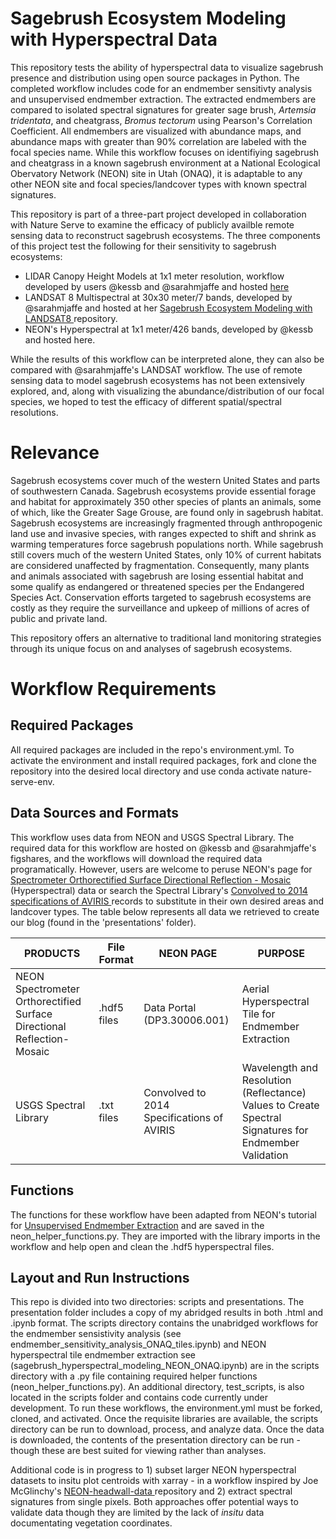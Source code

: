 # Sagebrush Ecosystem Modeling with Hyperspectral Data

This repository tests the ability of hyperspectral data to visualize sagebrush presence and distribution using open source packages in Python. The completed workflow includes code for an endmember sensitivty analysis and unsupervised endmember extraction. The extracted endmembers are compared to isolated spectral signatures for greater sage brush, *Artemsia tridentata*, and cheatgrass, *Bromus tectorum* using Pearson's Correlation Coefficient. All endmembers are visualized with abundance maps, and abundance maps with greater than 90% correlation are labeled with the focal species name. While this workflow focuses on identifiying sagebrush and cheatgrass in a known sagebrush environment at a National Ecological Obervatory Network (NEON) site in Utah (ONAQ), it is adaptable to any other NEON site and focal species/landcover types with known spectral signatures. 
  
This repository is part of a three-part project developed in collaboration with Nature Serve to examine the efficacy of publicly availble remote sensing data to reconstruct sagebrush ecosystems. The three components of this project test the following for their sensitivity to sagebrush ecosystems:<br>

* LIDAR Canopy Height Models at 1x1 meter resolution, workflow developed by users @kessb and @sarahmjaffe and hosted <a href= "https://github.com/kessb/sagebrush-ecosystem-modelinghere" target="blank"> here</a> <br>
* LANDSAT 8 Multispectral at 30x30 meter/7 bands, developed by @sarahmjaffe and hosted at her <a href ="https://github.com/sarahmjaffe/sagebrush-ecosystem-modeling-with-landsat8"> Sagebrush Ecosystem Modeling with LANDSAT8 </a> repository.<br> 
* NEON's Hyperspectral at 1x1 meter/426 bands, developed by @kessb and hosted here. <br>

While the results of this workflow can be interpreted alone, they can also be compared with @sarahmjaffe's LANDSAT workflow. The use of remote sensing data to model sagebrush ecosystems has not been extensively explored, and, along with visualizing the abundance/distribution of our focal species, we hoped to test the efficacy of different spatial/spectral resolutions.

# Relevance
Sagebrush ecosystems cover much of the western United States and parts of southwestern Canada. Sagebrush ecosystems provide essential forage and habitat for approximately 350 other species of plants an animals, some of which, like the Greater Sage Grouse, are found only in sagebrush habitat. Sagebrush ecosystems are increasingly fragmented through anthropogenic land use and invasive species, with ranges expected to shift and shrink as warming temperatures force sagebrush populations north. While sagebrush still covers much of the western United States, only 10% of current habitats are considered unaffected by fragmentation. Consequently, many plants and animals associated with sagebrush are losing essential habitat and some qualify as endangered or threatened species per the Endangered Species Act. Conservation efforts targeted to sagebrush ecosystems are costly as they require the surveillance and upkeep of millions of acres of public and private land.

This repository offers an alternative to traditional land monitoring strategies through its unique focus on and analyses of sagebrush ecosystems. 

# Workflow Requirements
## Required Packages
All required packages are included in the repo's environment.yml. To activate the environment and install required packages, fork and clone the repository into the desired local directory and use conda activate nature-serve-env. 

## Data Sources and Formats
This workflow uses data from NEON and USGS Spectral Library. The required data for this workflow are hosted on @kessb and @sarahmjaffe's figshares, and the workflows will download the required data programatically. However, users are welcome to peruse NEON's page for <a href= "https://data.neonscience.org/data-products/DP3.30006.001" target="blank"> Spectrometer Orthorectified Surface Directional Reflection - Mosaic </a> (Hyperspectral) data or search the Spectral Library's <a href="https://crustal.usgs.gov/speclab/AV14.php" target="blank" > Convolved to 2014 specifications of AVIRIS </a>records to substitute in their own desired areas and landcover types. The table below represents all data we retrieved to create our blog (found in the 'presentations' folder).

| PRODUCTS                                                               | File Format  | NEON PAGE             | PURPOSE                         |
|------------------------------------------------------------------------|--------------|-----------------------|---------------------------------|
| NEON Spectrometer Orthorectified Surface Directional Reflection-Mosaic | .hdf5 files  | Data Portal (DP3.30006.001)   | Aerial Hyperspectral Tile for Endmember Extraction          |
| USGS Spectral Library                                                  | .txt files   | Convolved to 2014 Specifications of AVIRIS  | Wavelength and Resolution (Reflectance) Values to Create Spectral Signatures for Endmember Validation |

## Functions
The functions for these workflow have been adapted from NEON's tutorial for <a href= "https://www.neonscience.org/classification-endmember-python" target="blank"> Unsupervised Endmember Extraction</a> and are saved in the neon_helper_functions.py. They are imported with the library imports in the workflow and help open and clean the .hdf5 hyperspectral files.

## Layout and Run Instructions
This repo is divided into two directories: scripts and presentations. The presentation folder includes a copy of my abridged results in both .html and .ipynb format. The scripts directory contains the unabridged workflows for the endmember sensistivity analysis (see endmember_sensitivity_analysis_ONAQ_tiles.ipynb) and NEON hyperspectral tile endmember extraction see (sagebrush_hyperspectral_modeling_NEON_ONAQ.ipynb) are in the scripts directory with a .py file containing required helper functions (neon_helper_functions.py). An additional directory, test_scripts, is also located in the scripts folder and contains code currently under development. To run these workflows, the environment.yml must be forked, cloned, and activated. Once the requisite libraries are available, the scripts directory can be run to download, process, and analyze data. Once the data is downloaded, the contents of the presentation directory can be run - though these are best suited for viewing rather than analyses.

Additional code is in progress to 1) subset larger NEON hyperspectral datasets to insitu plot centroids with xarray - in a workflow inspired by Joe McGlinchy's <a href="https://github.com/earthlab/neon-headwall-data" > NEON-headwall-data </a> repository and 2) extract spectral signatures from single pixels. Both approaches offer potential ways to validate data though they are limited by the lack of *insitu* data documentating vegetation coordinates.
